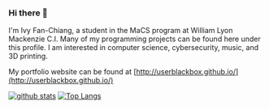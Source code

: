 ### Hi there 👋

I'm Ivy Fan-Chiang, a student in the MaCS program at William Lyon Mackenzie C.I. Many of my programming projects can be found here under this profile. I am interested in computer science, cybersecurity, music, and 3D printing.

My portfolio website can be found at [http://userblackbox.github.io/](http://userblackbox.github.io/)

[![github stats](https://github-readme-stats.vercel.app/api?username=UserBlackBox&count_private=true&show_icons=true&hide=contribs)](https://github.com/anuraghazra/github-readme-stats) [![Top Langs](https://github-readme-stats.vercel.app/api/top-langs/?username=UserBlackBox&layout=compact)](https://github.com/anuraghazra/github-readme-stats)
